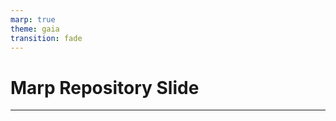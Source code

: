 ```yaml
---
marp: true
theme: gaia
transition: fade
---
```


<!-- _class: lead -->

# Marp Repository Slide

---
